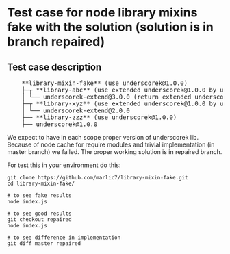 #  Test case for node library mixins fake with the solution (solution is in branch repaired)

## Test case description

<pre>
    **library-mixin-fake** (use underscorek@1.0.0)
    ├─┬ **library-abc** (use extended underscorek@1.0.0 by underscorek-extend@3.0.0)
    │ └── underscorek-extend@3.0.0 (return extended underscorek@1.0.0)
    ├─┬ **library-xyz** (use extended underscorek@1.0.0 by underscorek-extend@2.0.0)
    │ └── underscorek-extend@2.0.0
    ├── **library-zzz** (use underscorek@1.0.0)
    ├── underscorek@1.0.0
</pre>

We expect to have in each scope proper version of underscorek lib.
Because of node cache for require modules and trivial implementation (in master branch) we failed.
The proper working solution is in repaired branch.

For test this in your environment do this:
```
git clone https://github.com/marlic7/library-mixin-fake.git
cd library-mixin-fake/

# to see fake results
node index.js

# to see good results
git checkout repaired
node index.js

# to see difference in implementation
git diff master repaired
```

